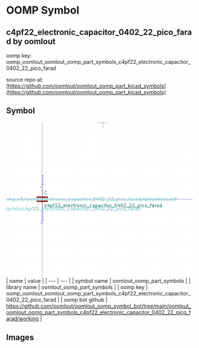 # OOMP Symbol  
## c4pf22_electronic_capacitor_0402_22_pico_farad  by oomlout  
  
oomp key: oomp_oomlout_oomlout_oomp_part_symbols_c4pf22_electronic_capacitor_0402_22_pico_farad  
  
source repo at: [https://github.com/oomlout/oomlout_oomp_part_kicad_symbols](https://github.com/oomlout/oomlout_oomp_part_kicad_symbols)  
## Symbol  
  
[![working.png](working_600.png)](working.png)  
| name | value | 
| --- | --- | 
| symbol name | oomlout_oomp_part_symbols | 
| library name | oomlout_oomp_part_symbols | 
| oomp key | oomp_oomlout_oomlout_oomp_part_symbols_c4pf22_electronic_capacitor_0402_22_pico_farad | 
| oomp bot github | https://github.com/oomlout/oomlout_oomp_symbol_bot/tree/main/oomlout_oomlout_oomp_part_symbols_c4pf22_electronic_capacitor_0402_22_pico_farad/working | 
## Images  
